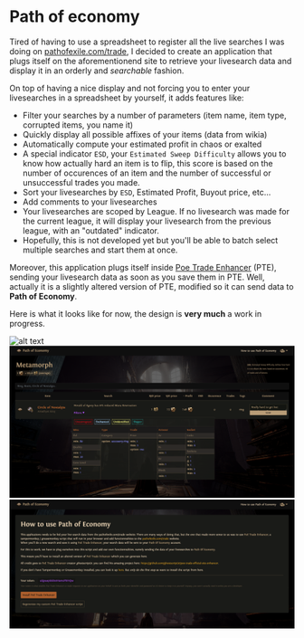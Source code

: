 # Path of economy

Tired of having to use a spreadsheet to register all the live searches I was doing on [pathofexile.com/trade](https://pathofexile.com/trade), I decided to create an application that plugs itself on the aforementionend site to retrieve your livesearch data and display it in an orderly and *searchable* fashion.

On top of having a nice display and not forcing you to enter your livesearches in a spreadsheet by yourself, it adds features like: 

- Filter your searches by a number of parameters (item name, item type, corrupted items, you name it)
- Quickly display all possible affixes of your items (data from wikia)
- Automatically compute your estimated profit in chaos or exalted
- A special indicator `ESD`, your `Estimated Sweep Difficulty` allows you to know how actually hard an item is to flip, this score is based on the number of occurences of an item and the number of successful or unsuccessful trades you made.
- Sort your livesearches by `ESD`, Estimated Profit, Buyout price, etc...
- Add comments to your livesearches
- Your livesearches are scoped by League. If no livesearch was made for the current league, it will display your livesearch from the previous league, with an "outdated" indicator.
- Hopefully, this is not developed yet but you'll be able to batch select multiple searches and start them at once.

Moreover, this application plugs itself inside [Poe Trade Enhancer](https://github.com/ghostscript3r/poe-trade-official-site-enhancer) (PTE), sending your livesearch data as soon as you save them in PTE. Well, actually it is a slightly altered version of PTE, modified so it can send data to **Path of Economy**.

Here is what it looks like for now, the design is **very much** a work in progress.

![alt text](/documentation/economy2.png?raw=true )
![alt text](/documentation/economy1.png?raw=true )
![alt text](/documentation/howto.png?raw=true )

